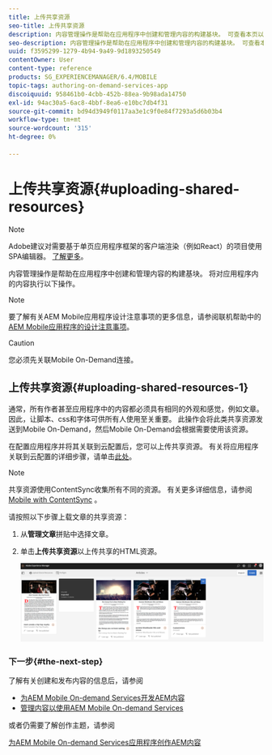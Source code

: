 ```yaml
---
title: 上传共享资源
seo-title: 上传共享资源
description: 内容管理操作是帮助在应用程序中创建和管理内容的构建基块。 可查看本页以了解有关上传共享资源的信息。
seo-description: 内容管理操作是帮助在应用程序中创建和管理内容的构建基块。 可查看本页以了解有关上传共享资源的信息。
uuid: f3595299-1279-4b94-9a49-9d1893250549
contentOwner: User
content-type: reference
products: SG_EXPERIENCEMANAGER/6.4/MOBILE
topic-tags: authoring-on-demand-services-app
discoiquuid: 958461b0-4cbb-452b-88ea-9b98ada14750
exl-id: 94ac30a5-6ac8-4bbf-8ea6-e10bc7db4f31
source-git-commit: bd94d3949f0117aa3e1c9f0e84f7293a5d6b03b4
workflow-type: tm+mt
source-wordcount: '315'
ht-degree: 0%

---
```


# 上传共享资源{#uploading-shared-resources}

>[!NOTE]
>
>Adobe建议对需要基于单页应用程序框架的客户端渲染（例如React）的项目使用SPA编辑器。 [了解更多](/help/sites-developing/spa-overview.md)。

内容管理操作是帮助在应用程序中创建和管理内容的构建基块。 将对应用程序内的内容执行以下操作。

>[!NOTE]
>
>要了解有关AEM Mobile应用程序设计注意事项的更多信息，请参阅联机帮助中的[AEM Mobile应用程序的设计注意事项](https://helpx.adobe.com/digital-publishing-solution/help/design-app.html)。

>[!CAUTION]
>
>您必须先关联Mobile On-Demand连接。

## 上传共享资源{#uploading-shared-resources-1}

通常，所有作者甚至应用程序中的内容都必须具有相同的外观和感觉，例如文章。 因此，让脚本、css和字体可供所有人使用至关重要。 此操作会将此类共享资源发送到Mobile On-Demand，然后Mobile On-Demand会根据需要使用该资源。

在配置应用程序并将其关联到云配置后，您可以上传共享资源。 有关将应用程序关联到云配置的详细步骤，请单击[此处](/help/mobile/mobile-apps-ondemand-application-create-configure-action.md)。

>[!NOTE]
>
>共享资源使用ContentSync收集所有不同的资源。 有关更多详细信息，请参阅[Mobile with ContentSync](/help/mobile/mobile-ondemand-contentsync.md) 。

请按照以下步骤上载文章的共享资源：

1. 从&#x200B;**管理文章**&#x200B;拼贴中选择文章。
1. 单击&#x200B;**上传共享资源**&#x200B;以上传共享的HTML资源。

   ![chlimage_1-133](assets/chlimage_1-133.png)

### 下一步{#the-next-step}

了解有关创建和发布内容的信息后，请参阅

* [为AEM Mobile On-demand Services开发AEM内容](/help/mobile/aem-mobile-on-demand.md)
* [管理内容以使用AEM Mobile On-demand Services](/help/mobile/aem-mobile.md)

或者仍需要了解创作主题，请参阅

[为AEM Mobile On-demand Services应用程序创作AEM内容](/help/mobile/mobile-apps-ondemand.md)
